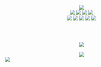 <div align = "center">
	<img src="https://capsule-render.vercel.app/api?type=wave&color=auto&height=300&section=header&text=Zuhye%&fontSize=90" />
</div>
<div align="center">
	<img src="https://img.shields.io/badge/C-A8B9CC?style=flat&logo=C&logoColor=white" />
	<img src="https://img.shields.io/badge/C++-00599C?style=flat&logo=C++&logoColor=white" />
	<img src="https://img.shields.io/badge/Python-3776AB?style=flat&logo=Python&logoColor=white" />
	<img src="https://img.shields.io/badge/Java-FF7800?style=flat&logo=java&logoColor=white" /> 
	</br>
	<img src="https://img.shields.io/badge/Javascript-F7DF1E?style=flat&logo=Javascript&logoColor=white" />
	<img src="https://img.shields.io/badge/typescript-3178C6?style=flat&logo=typescript&logoColor=white" />
	<img src="https://img.shields.io/badge/HTML-E34F26?style=flat&logo=HTML&logoColor=white" />
	<img src="https://img.shields.io/badge/CSS-1572B6?style=flat&logo=CSS&logoColor=white" />
	<img src="https://img.shields.io/badge/Kotlin-7F52FF?style=flat&logo=CSS&logoColor=white" />	
</div>
</br>
</br>
</br>
</br>

<div align = "center">
	<img src="https://github-readme-stats.vercel.app/api/top-langs/?username=Zuhye&layout=compact"><br><br>
	<img src="https://github-readme-stats.vercel.app/api?username=Zuhye&show_icons=true">		
</div>

<div>
	<a href="https://zzuhyeng.tistory.com/"><img src="https://img.shields.io/badge/Tistory-000000?style=flat-square&logo=Blogger&logoColor=white"/></a>
</div>
